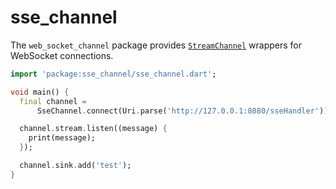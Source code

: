 # sse_channel

The `web_socket_channel` package provides [`StreamChannel`][stream_channel]
wrappers for WebSocket connections. 

[stream_channel]: https://pub.dev/packages/stream_channel

```dart
import 'package:sse_channel/sse_channel.dart';

void main() {
  final channel =
      SseChannel.connect(Uri.parse('http://127.0.0.1:8080/sseHandler'));

  channel.stream.listen((message) {
    print(message);
  });

  channel.sink.add('test');
}
```